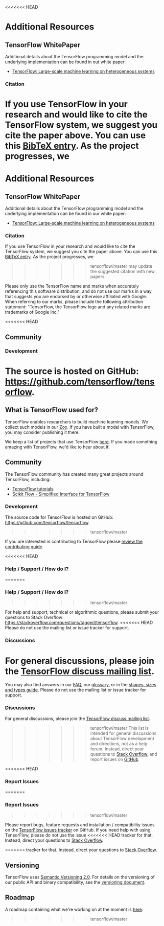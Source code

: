 <<<<<<< HEAD
# Additional Resources <a class="md-anchor" id="AUTOGENERATED-additional-resources"></a>


## TensorFlow WhitePaper <a class="md-anchor" id="AUTOGENERATED-tensorflow-whitepaper"></a>

Additional details about the TensorFlow programming model and the underlying
implementation can be found in out white paper:

* [TensorFlow: Large-scale machine learning on heterogeneous systems](http://download.tensorflow.org/paper/whitepaper2015.pdf)

### Citation <a class="md-anchor" id="AUTOGENERATED-citation"></a>

If you use TensorFlow in your research and would like to cite the TensorFlow
system, we suggest you cite the paper above.
You can use this [BibTeX entry](../resources/bib.md).  As the project progresses, we
=======
# Additional Resources

## TensorFlow WhitePaper

Additional details about the TensorFlow programming model and the underlying
implementation can be found in our white paper:

* [TensorFlow: Large-scale machine learning on heterogeneous systems](http://download.tensorflow.org/paper/whitepaper2015.pdf)

### Citation

If you use TensorFlow in your research and would like to cite the TensorFlow
system, we suggest you cite the paper above.
You can use this [BibTeX entry](bib.md).  As the project progresses, we
>>>>>>> tensorflow/master
may update the suggested citation with new papers.

Please only use the TensorFlow name and marks when accurately referencing this
software distribution, and do not use our marks in a way that suggests you are
endorsed by or otherwise affiliated with Google. When referring to our marks,
please include the following attribution statement: "TensorFlow, the TensorFlow
logo and any related marks are trademarks of Google Inc."

<<<<<<< HEAD
## Community <a class="md-anchor" id="AUTOGENERATED-community"></a>

### Development <a class="md-anchor" id="AUTOGENERATED-development"></a>

The source is hosted on GitHub: <https://github.com/tensorflow/tensorflow>.
=======
## What is TensorFlow used for?

TensorFlow enables researchers to build machine learning models. We collect such
models in our [Zoo](https://github.com/tensorflow/models). If you have built a 
model with TensorFlow, you may consider publishing it there.

We keep a list of projects that use TensorFlow [here](uses.md). If you made
something amazing with TensorFlow, we'd like to hear about it!

## Community

The TensorFlow community has created many great projects around TensorFlow, including:

* [TensorFlow tutorials](https://github.com/pkmital/tensorflow_tutorials)
* [Scikit Flow - Simplified Interface for TensorFlow](https://github.com/tensorflow/skflow)

### Development

The source code for TensorFlow is hosted on GitHub:
<https://github.com/tensorflow/tensorflow>.
>>>>>>> tensorflow/master

If you are interested in contributing to TensorFlow please
[review the contributing guide](
https://github.com/tensorflow/tensorflow/blob/master/CONTRIBUTING.md).

<<<<<<< HEAD
### Help / Support / How do I? <a class="md-anchor" id="AUTOGENERATED-help---support---how-do-i-"></a>
=======
### Help / Support / How do I?
>>>>>>> tensorflow/master

For help and support, technical or algorithmic questions, please submit
your questions to Stack Overflow:
<https://stackoverflow.com/questions/tagged/tensorflow>.
<<<<<<< HEAD
Please do not use the mailing list or issue tracker for support.

### Discussions <a class="md-anchor" id="AUTOGENERATED-discussions"></a>

For general discussions, please join the [TensorFlow discuss mailing list](
  https://groups.google.com/a/tensorflow.org/d/forum/discuss).
=======
You may also find answers in our [FAQ](faq.md), our [glossary](glossary.md), or
in the [shapes, sizes and types guide](dims_types.md). Please do not use the
mailing list or issue tracker for support.

### Discussions

For general discussions, please join the [TensorFlow discuss mailing list](
https://groups.google.com/a/tensorflow.org/d/forum/discuss).
>>>>>>> tensorflow/master
This list is intended for general discussions about TensorFlow development and
directions, not as a help forum. Instead, direct your questions to
[Stack Overflow](https://stackoverflow.com/questions/tagged/tensorflow), and
report issues on [GitHub](https://github.com/tensorflow/tensorflow/issues).

<<<<<<< HEAD
### Report Issues <a class="md-anchor" id="AUTOGENERATED-report-issues"></a>
=======
### Report Issues
>>>>>>> tensorflow/master

Please report bugs, feature requests and installation / compatibility issues on
the [TensorFlow issues tracker](
https://github.com/tensorflow/tensorflow/issues) on GitHub.
If you need help with using TensorFlow, please do not use the issue
<<<<<<< HEAD
tracker for that. Instead, direct your questions to [Stack Overflow](https://stackoverflow.com/questions/tagged/tensorflow).

<div class='sections-order' style="display: none;">
<!--
<!-- bib.md -->
<!-- uses.md -->
<!-- faq.md -->
<!-- glossary.md -->
<!-- dims_types.md -->
-->
</div>


=======
tracker for that. Instead, direct your questions to
[Stack Overflow](https://stackoverflow.com/questions/tagged/tensorflow).

## Versioning

TensorFlow uses [Semantic Versioning 2.0](http://semver.org).  For details on
the versioning of our public API and binary compatibility, see the [versioning
document](versions.md).

## Roadmap

A roadmap containing what we're working on at the moment is [here](roadmap.md).
>>>>>>> tensorflow/master
